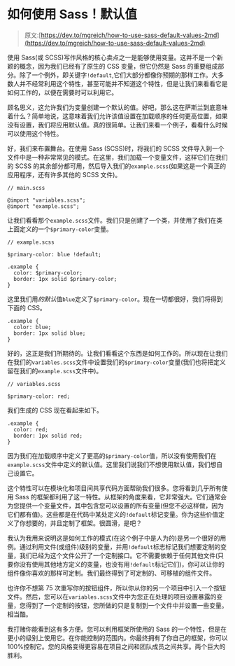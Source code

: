 # 如何使用 Sass！默认值

> 原文:[https://dev.to/mgreich/how-to-use-sass-default-values-2md](https://dev.to/mgreich/how-to-use-sass-default-values-2md)

使用 Sass(或 SCSS)写作风格的核心卖点之一是能够使用变量。这并不是一个新颖的概念，因为我们已经有了原生的 CSS 变量，但它仍然是 Sass 的重要组成部分。除了一个例外，即关键字`!default`,它们大部分都像你预期的那样工作。大多数人并不经常利用这个特性，甚至可能并不知道这个特性，但是让我们来看看它是如何工作的，以便在需要时可以利用它。

顾名思义，这允许我们为变量创建一个默认的值。好吧，那么这在萨斯兰到底意味着什么？简单地说，这意味着我们允许该值设置在加载顺序的任何更高位置，如果没有设置，我们将应用默认值。真的很简单。让我们来看一个例子，看看什么时候可以使用这个特性。

好，我们来布置舞台。在使用 Sass (SCSS)时，将我们的 SCSS 文件导入到一个文件中是一种非常常见的模式。在这里，我们加载一个变量文件，这样它们在我们的 SCSS 的其余部分都可用，然后导入我们的`example.scss`(如果这是一个真正的应用程序，还有许多其他的 SCSS 文件)。

```
// main.scss

@import "variables.scss";
@import "example.scss"; 
```

让我们看看那个`example.scss`文件。我们只是创建了一个类，并使用了我们在类上面定义的一个`$primary-color`变量。

```
// example.scss

$primary-color: blue !default;

.example {
  color: $primary-color;
  border: 1px solid $primary-color;
} 
```

这里我们用*的默认*值`blue`定义了`$primary-color`。现在一切都很好，我们将得到下面的 CSS。

```
.example {
  color: blue;
  border: 1px solid blue;
} 
```

好的，这正是我们所期待的。让我们看看这个东西是如何工作的。所以现在让我们在我们的`variables.scss`文件中设置我们的`$primary-color`变量(我们也将把定义留在我们的`example.scss`文件中)。

```
// variables.scss

$primary-color: red; 
```

我们生成的 CSS 现在看起来如下。

```
.example {
  color: red;
  border: 1px solid red;
} 
```

因为我们在加载顺序中定义了更高的`$primary-color`值，所以没有使用我们在`example.scss`文件中定义的默认值。这里我们说我们不想使用默认值，我们想自己设置它。

这个特性可以在模块化和项目间共享代码方面帮助我们很多。您将看到几乎所有使用 Sass 的框架都利用了这一特性。从框架的角度来看，它非常强大。它们通常会为您提供一个变量文件，其中包含您可以设置的所有变量(但您不必这样做，因为它们都有值)。这些都是在代码中某处定义的`!default`标记变量。你为这些价值定义了你想要的，并且定制了框架。很圆滑，是吧？

我认为我用来说明这是如何工作的模式(在这个例子中是人为的)是另一个很好的用例。通过利用文件(或组件)级别的变量，并用`!default`标志标记我们想要定制的变量，我们已经为这个文件公开了一个定制接口。它不需要依赖于任何其他文件(只要你没有使用其他地方定义的变量，也没有用`!default`标记它们)，你可以让你的组件像你喜欢的那样可定制。我们最终得到了可定制的、可移植的组件文件。

也许你不想第 75 次重写你的按钮组件，所以你从你的另一个项目中引入一个按钮文件。然后，您可以在`variables.scss`文件中为您正在处理的项目设置暴露的变量，您得到了一个定制的按钮，您所做的只是复制到一个文件中并设置一些变量。相当酷。

我打赌你能看到这有多方便。您可以利用框架所使用的 Sass 的一个特性，但是在更小的级别上使用它。在你能控制的范围内。你最终拥有了你自己的框架，你可以 100%控制它。您的风格变得更容易在项目之间和团队成员之间共享。两个巨大的胜利。